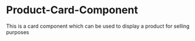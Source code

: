 # Product-Card-Component
This is a card component which can be used to display a product for selling purposes
